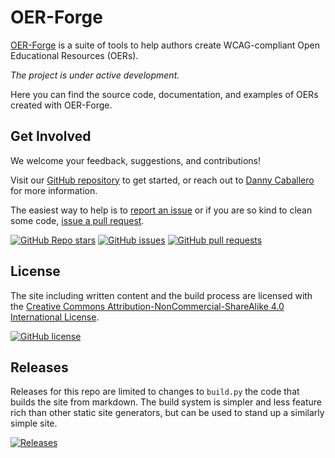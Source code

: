 # OER-Forge

[OER-Forge](https://oer-forge.github.io/oer-forge) is a suite of tools to help authors create WCAG-compliant Open Educational Resources (OERs). 

*The project is under active development.*

Here you can find the source code, documentation, and examples of OERs created with OER-Forge.

## Get Involved

We welcome your feedback, suggestions, and contributions! 

Visit our [GitHub repository](https://github.com/open-physics-ed/open-physics-ed-org.github.io) to get started, or reach out to [Danny Caballero](https://dannycab.github.io/) for more information.

The easiest way to help is to [report an issue](https://github.com/open-physics-ed-org/open-physics-ed-org.github.io/issues) or if you are so kind to clean some code, [issue a pull request](https://github.com/open-physics-ed-org/open-physics-ed-org.github.io/pulls).

[![GitHub Repo stars](https://img.shields.io/github/stars/open-physics-ed-org/open-physics-ed-org.github.io?style=social)](https://github.com/open-physics-ed-org/open-physics-ed-org.github.io)
[![GitHub issues](https://img.shields.io/github/issues/open-physics-ed-org/open-physics-ed-org.github.io)](https://github.com/open-physics-ed-org/open-physics-ed-org.github.io/issues)
[![GitHub pull requests](https://img.shields.io/github/issues-pr/open-physics-ed-org/open-physics-ed-org.github.io)](https://github.com/open-physics-ed-org/open-physics-ed-org.github.io/pulls)

## License

The site including written content and the build process are licensed with the [Creative Commons Attribution-NonCommercial-ShareAlike 4.0 International License](https://creativecommons.org/licenses/by-nc-sa/4.0/).

[![GitHub license](https://img.shields.io/github/license/open-physics-ed-org/open-physics-ed-org.github.io)](https://github.com/open-physics-ed-org/open-physics-ed-org.github.io/blob/main/LICENSE)

## Releases


Releases for this repo are limited to changes to `build.py` the code that builds the site from markdown. The build system is simpler and less feature rich than other static site generators, but can be used to stand up a similarly simple site.

[![Releases](https://img.shields.io/github/v/release/open-physics-ed-org/open-physics-ed-org.github.io?include_prereleases)](https://github.com/open-physics-ed-org/open-physics-ed-org.github.io/releases)


